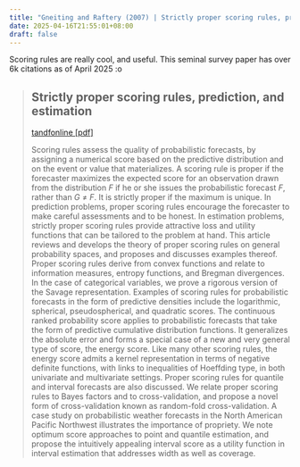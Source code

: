 ```yaml
---
title: "Gneiting and Raftery (2007) | Strictly proper scoring rules, prediction, and estimation"
date: 2025-04-16T21:55:01+08:00
draft: false
---
```


Scoring rules are really cool, and useful. This seminal survey paper has over 6k citations as of April 2025 :o

> ## Strictly proper scoring rules, prediction, and estimation
>
> [tandfonline [pdf]](https://www.tandfonline.com/doi/abs/10.1198/016214506000001437?casa_token=XE7pr8aiP3MAAAAA:PqvM0mmursj38lttbJqmubgRUewK49qWE4AWk3NPB2-6WxU8jJow_zDoyAdsjFYzEIZAbmbjMd8hFVs)
>
> Scoring rules assess the quality of probabilistic forecasts, by assigning a numerical score based on the predictive distribution and on the event or value that materializes. A scoring rule is proper if the forecaster maximizes the expected score for an observation drawn from the distribution *F* if he or she issues the probabilistic forecast *F*, rather than *G* ≠ *F*. It is strictly proper if the maximum is unique. In prediction problems, proper scoring rules encourage the forecaster to make careful assessments and to be honest. In estimation problems, strictly proper scoring rules provide attractive loss and utility functions that can be tailored to the problem at hand. This article reviews and develops the theory of proper scoring rules on general probability spaces, and proposes and discusses examples thereof. Proper scoring rules derive from convex functions and relate to information measures, entropy functions, and Bregman divergences. In the case of categorical variables, we prove a rigorous version of the Savage representation. Examples of scoring rules for probabilistic forecasts in the form of predictive densities include the logarithmic, spherical, pseudospherical, and quadratic scores. The continuous ranked probability score applies to probabilistic forecasts that take the form of predictive cumulative distribution functions. It generalizes the absolute error and forms a special case of a new and very general type of score, the energy score. Like many other scoring rules, the energy score admits a kernel representation in terms of negative definite functions, with links to inequalities of Hoeffding type, in both univariate and multivariate settings. Proper scoring rules for quantile and interval forecasts are also discussed. We relate proper scoring rules to Bayes factors and to cross-validation, and propose a novel form of cross-validation known as random-fold cross-validation. A case study on probabilistic weather forecasts in the North American Pacific Northwest illustrates the importance of propriety. We note optimum score approaches to point and quantile estimation, and propose the intuitively appealing interval score as a utility function in interval estimation that addresses width as well as coverage.
